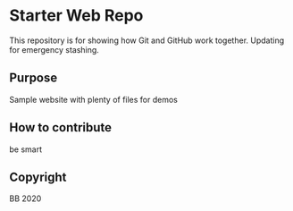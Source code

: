 # Starter Web Repo

This repository is for showing how Git and GitHub work together.
Updating for emergency stashing.

## Purpose

Sample website with plenty of files for demos

## How to contribute
be smart


## Copyright
BB 2020

